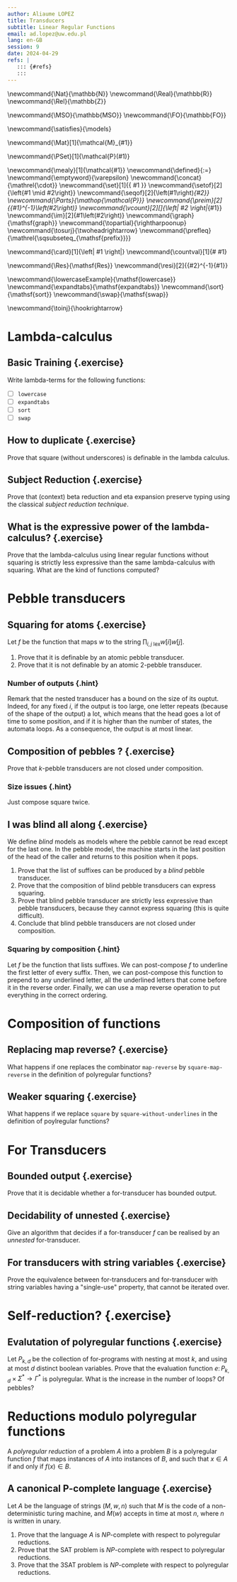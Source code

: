 ```yaml
---
author: Aliaume LOPEZ
title: Transducers
subtitle: Linear Regular Functions
email: ad.lopez@uw.edu.pl
lang: en-GB
session: 9
date: 2024-04-29
refs: |
   ::: {#refs}
   :::
---
```


<!-- These are the latex command used in this document --->
\newcommand{\Nat}{\mathbb{N}}
\newcommand{\Real}{\mathbb{R}}
\newcommand{\Rel}{\mathbb{Z}}

\newcommand{\MSO}{\mathbb{MSO}}
\newcommand{\FO}{\mathbb{FO}}

\newcommand{\satisfies}{\models}

\newcommand{\Mat}[1]{\mathcal{M}_{#1}}

\newcommand{\PSet}[1]{\mathcal{P}(#1)}

\newcommand{\mealy}[1]{\mathcal{#1}}
\newcommand{\defined}{:=}
\newcommand{\emptyword}{\varepsilon}
\newcommand{\concat}{\mathrel{\cdot}}
\newcommand{\set}[1]{\{ #1 \}}
\newcommand{\setof}[2]{\left\{#1 \mid #2\right\}}
\newcommand{\seqof}[2]{\left(#1\right)_{#2}}
\newcommand{\Parts}{\mathop{\mathcal{P}}}
\newcommand{\preim}[2]{{#1}^{-1}\left(#2\right)}
\newcommand{\vcount}[2][]{\left| #2 \right|_{#1}}
\newcommand{\im}[2]{#1\left(#2\right)}
\newcommand{\graph}{\mathsf{graph}}
\newcommand{\topartial}{\rightharpoonup}
\newcommand{\tosurj}{\twoheadrightarrow}
\newcommand{\prefleq}{\mathrel{\sqsubseteq_{\mathsf{prefix}}}}

\newcommand{\card}[1]{\left| #1 \right|}
\newcommand{\countval}[1]{\# #1}

\newcommand{\Res}{\mathsf{Res}}
\newcommand{\resi}[2]{{#2}^{-1}{#1}}

\newcommand{\lowercaseExample}{\mathsf{lowercase}}
\newcommand{\expandtabs}{\mathsf{expandtabs}}
\newcommand{\sort}{\mathsf{sort}}
\newcommand{\swap}{\mathsf{swap}}

\newcommand{\toinj}{\hookrightarrow}

# Lambda-calculus

## Basic Training {.exercise}

Write lambda-terms for the following functions:

- [ ] `lowercase`
- [ ] `expandtabs`
- [ ] `sort`
- [ ] `swap`

## How to duplicate {.exercise}

Prove that square (without underscores) is definable in the lambda calculus.

## Subject Reduction {.exercise}

Prove that (context) beta reduction and eta expansion preserve typing using the
classical *subject reduction technique*.

## What is the expressive power of the lambda-calculus? {.exercise}

Prove that the lambda-calculus using linear regular functions without squaring
is strictly less expressive than the same lambda-calculus with squaring.
What are the kind of functions computed?

# Pebble transducers

## Squaring for atoms {.exercise}

Let $f$ be the function that maps $w$ to the string $\prod_{i,j \text{ lex}}
w[i]w[j]$.

1. Prove that it is definable by an atomic pebble transducer.
2. Prove that it is not definable by an atomic $2$-pebble transducer.

### Number of outputs {.hint}

Remark that the nested transducer has a bound on the size of its ouptut.
Indeed, for any fixed $i$, if the output is too large, one letter repeats
(because of the shape of the output) a lot, which means that the head goes a
lot of time to some position, and if it is higher than the number of states,
the automata loops. As a consequence, the output is at most linear.

## Composition of pebbles ? {.exercise}

Prove that $k$-pebble transducers are not closed under composition.

### Size issues {.hint}

Just compose square twice.

## I was blind all along {.exercise}

We define *blind* models as models where the pebble cannot be read except for
the last one. In the pebble model, the machine starts in the last position of
the head of the caller and returns to this position when it pops.

1. Prove that the list of suffixes can be produced by a *blind* pebble transducer.
2. Prove that the composition of blind pebble transducers can express squaring.
3. Prove that blind pebble transducer are strictly less expressive than
   pebble transducers, because they cannot express squaring (this is quite difficult).
4. Conclude that blind pebble transducers are not closed under composition.


### Squaring by composition {.hint}

Let $f$ be the function that lists suffixes. We can post-compose $f$ to
underline the first letter of every suffix. Then, we can post-compose this
function to prepend to any underlined letter, all the underlined letters that
come before it in the reverse order. Finally, we can use a map reverse
operation to put everything in the correct ordering.


# Composition of functions

## Replacing map reverse? {.exercise}

What happens if one replaces the combinator `map-reverse`
by `square-map-reverse` in the definition of polyregular functions?

## Weaker squaring {.exercise}

What happens if we replace `square` by `square-without-underlines`
in the definition of poylregular functions?

# For Transducers 

## Bounded output {.exercise}

Prove that it is decidable whether a for-transducer has bounded
output.

## Decidability of unnested {.exercise}

Give an algorithm that decides if a for-transducer $f$
can be realised by an *unnested* for-transducer.

## For transducers with string variables {.exercise}

Prove the equivalence between for-transducers and for-transducer with string
variables having a "single-use" property, that cannot be iterated over.

# Self-reduction? {.exercise}

## Evalutation of polyregular functions {.exercise}

Let $P_{k,d}$ be the collection of for-programs with nesting at most $k$, and
using at most $d$ distinct boolean variables. Prove that the evaluation
function $e \colon P_{k,d} \times \Sigma^* \to \Gamma^*$ is polyregular. What
is the increase in the number of loops? Of pebbles?

# Reductions modulo polyregular functions

A *polyregular reduction* of a problem $A$ into a problem $B$ is a polyregular
function $f$ that maps instances of $A$ into instances of $B$, and such that $x
\in A$  if and only if $f(x) \in B$. 

## A canonical P-complete language {.exercise}

Let $A$ be the language of strings $(M,w,n)$ such that $M$ is the code of a
non-deterministic turing machine, and $M(w)$ accepts in time at most $n$, where
$n$ is written in unary.

1. Prove that the language $A$ is $NP$-complete with respect to polyregular
   reductions.
2. Prove that the SAT problem is $NP$-complete with respect to polyregular
   reductions.
3. Prove that the 3SAT problem is $NP$-complete with respect to polyregular
   reductions.


